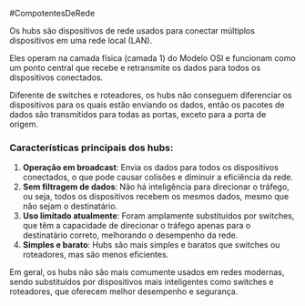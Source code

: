 #CompotentesDeRede 

Os hubs são dispositivos de rede usados para conectar múltiplos dispositivos em uma rede local (LAN). 

Eles operam na camada física (camada 1) do Modelo OSI e funcionam como um ponto central que recebe e retransmite os dados para todos os dispositivos conectados. 

Diferente de switches e roteadores, os hubs não conseguem diferenciar os dispositivos para os quais estão enviando os dados, então os pacotes de dados são transmitidos para todas as portas, exceto para a porta de origem.

### Características principais dos hubs:

1. **Operação em broadcast**: Envia os dados para todos os dispositivos conectados, o que pode causar colisões e diminuir a eficiência da rede.
2. **Sem filtragem de dados**: Não há inteligência para direcionar o tráfego, ou seja, todos os dispositivos recebem os mesmos dados, mesmo que não sejam o destinatário.
3. **Uso limitado atualmente**: Foram amplamente substituídos por switches, que têm a capacidade de direcionar o tráfego apenas para o destinatário correto, melhorando o desempenho da rede.
4. **Simples e barato**: Hubs são mais simples e baratos que switches ou roteadores, mas são menos eficientes.

Em geral, os hubs não são mais comumente usados em redes modernas, sendo substituídos por dispositivos mais inteligentes como switches e roteadores, que oferecem melhor desempenho e segurança.